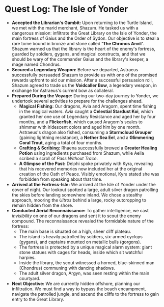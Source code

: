 # **Quest Log: The Isle of Yonder**

* **Accepted the Librarian's Gambit:** Upon returning to the Turtle Island, we met with the marid merchant, Shazum. He tasked us with a dangerous mission: infiltrate the Great Library on the Isle of Yonder, the main fortress of Gaius and the Order of Sydon. Our objective is to steal a rare tome bound in bronze and stone called **'The Chronos Anvil'**. Shazum warned us that the library is the heart of the enemy's fortress, guarded by soldiers, gygans, and magical constructs, and that we should be wary of the commander Gaius and the library's keeper, a mage named Chondrus.
* **Secured a Legendary Weapon:** Before we departed, Astraeus successfully persuaded Shazum to provide us with one of the promised rewards upfront to aid our mission. After a successful persuasion roll, Shazum agreed to trade us the **Voidcaller Bow**, a legendary weapon, in exchange for Astraeus's current bow as collateral.
* **Prepared During the Voyage:** During our two-day journey to Yonder, we undertook several activities to prepare for the challenges ahead.
    * **Magical Fishing:** Our dragons, Avia and Aragorn, spent time fishing in the magical waters. Avia caught a **Celestial Stardust Koi**, which granted her one use of Legendary Resistance and aged her by four months, and a **Flickerfish**, which caused Aragorn's scales to shimmer with iridescent colors and aged him by one month. Astraeus's dragon also fished, consuming a **Stormcloud Grouper** (gaining lightning resistance), a **Nether Sea Eel**, and a **Glimmering Coral Trout**, aging a total of four months.
    * **Crafting & Scribing:** Rhaena successfully brewed a **Greater Healing Potion** using ingredients purchased from Shazum, while Aella scribed a scroll of *Pass Without Trace*.
    * **A Glimpse of the Past:** Delphi spoke privately with Kyra, revealing that his recovered memories now included her at the original creation of the Oath of Peace. Visibly emotional, Kyra stated she was forbidden from speaking about that time.
* **Arrived at the Fortress-Isle:** We arrived at the Isle of Yonder under the cover of night. Our lookout spotted a large, adult silver dragon patrolling the skies before landing somewhere inland. We chose a stealthy approach, mooring the *Ultros* behind a large, rocky outcropping to remain hidden from the shore.
* **Conducted Aerial Reconnaissance:** To gather intelligence, we cast *invisibility* on one of our dragons and sent it to scout the enemy compound. The reconnaissance revealed the formidable nature of the fortress:
    * The main base is situated on a high, sheer cliff plateau.
    * The island is heavily patrolled by soldiers, six-armed cyclops (gygans), and captains mounted on metallic bulls (gorgons).
    * The fortress is protected by a unique magical alarm system: giant stone statues with cages for heads, inside which sit watchful harpies.
    * Inside the library, the scout witnessed a horned, blue-skinned man (Chondrus) communing with dancing shadows.
    * The adult silver dragon, Argyn, was seen resting within the main courtyard.
* **Next Objective:** We are currently hidden offshore, planning our infiltration. We must find a way to bypass the beach encampment, navigate the patrolled jungle, and ascend the cliffs to the fortress to gain entry to the Great Library.
